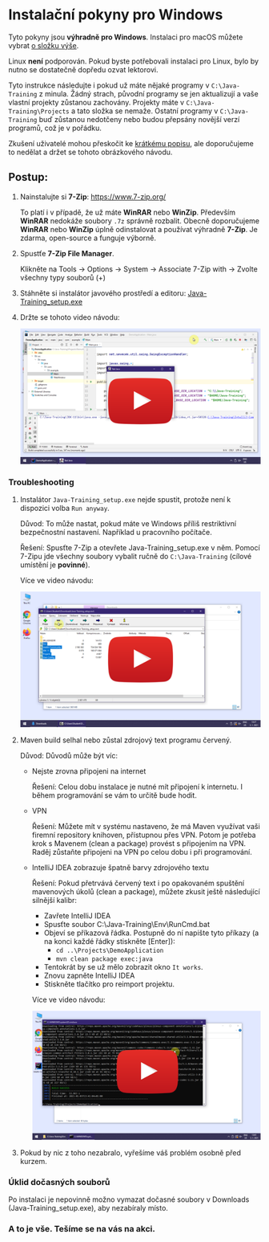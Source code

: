 Instalační pokyny pro Windows
=============================

Tyto pokyny jsou **výhradně pro Windows**.
Instalaci pro macOS můžete vybrat [o složku výše](../).

Linux **není** podporován. Pokud byste potřebovali instalaci pro Linux,
bylo by nutno se dostatečně dopředu ozvat lektorovi.

Tyto instrukce následujte i pokud už máte nějaké programy v
`C:\Java-Training` z minula. Žádný strach, původní programy se jen aktualizují a vaše vlastní projekty zůstanou zachovány.
Projekty máte v `C:\Java-Training\Projects` a tato složka se nemaže.
Ostatní programy v `C:\Java-Training` buď zůstanou nedotčeny
nebo budou přepsány novější verzí programů, což je v pořádku.

Zkušení uživatelé mohou přeskočit ke [krátkému popisu](advanced.html),
ale doporučujeme to nedělat a držet se tohoto obrázkového návodu.



Postup:
------

1.  Nainstalujte si **7-Zip**: <https://www.7-zip.org/>

    To platí i v případě, že už máte **WinRAR** nebo **WinZip**.
    Především **WinRAR** nedokáže soubory `.7z` správně rozbalit.
    Obecně doporučujeme **WinRAR** nebo **WinZip** úplně odinstalovat
    a používat výhradně **7-Zip**.
    Je zdarma, open-source a funguje výborně.


2.  Spustťe **7-Zip File Manager**.

    Klikněte na Tools -> Options -> System -> Associate 7-Zip with -> Zvolte všechny typy souborů (+)


3.  Stáhněte si instalátor javového prostředí a editoru:
    [Java-Training_setup.exe](https://github.com/czechitas/java-install/releases/download/2020-jaro/ultimate/win/Java-Training_setup.exe)


4. Držte se tohoto video návodu:

    <a href="https://www.youtube.com/watch?v=l5CBiAehJfU">
        <img src="img/video-screenshot.png"/>
    </a>



### Troubleshooting

1.  Instalátor `Java-Training_setup.exe` nejde spustit, protože není k dispozici volba `Run anyway`.

    Důvod: To může nastat, pokud máte ve Windows příliš restriktivní bezpečnostní nastavení.
    Například u pracovního počítače.

    Řešení: Spusťte 7-Zip a otevřete Java-Training_setup.exe v něm.
    Pomocí 7-Zipu jde všechny soubory vybalit ručně do `C:\Java-Training` (cílové umístění je **povinné**).

    Více ve video návodu:

    <a href="https://www.youtube.com/watch?v=eL4nU6XGBaA">
        <img src="img/video-runanyway_troubleshooting-screenshot.png"/>
    </a>

2.  Maven build selhal nebo zůstal zdrojový text programu červený.

    Důvod: Důvodů může být víc:
    - Nejste zrovna připojeni na internet

      Řešení: Celou dobu instalace je nutné mít připojení k internetu. I během programování se vám to určitě bude hodit.

    - VPN

      Řešení: Můžete mít v systému nastaveno, že má Maven využívat vaši firemní repository knihoven, přístupnou přes VPN. Potom je potřeba krok s Mavenem (clean a package) provést s připojením na VPN. Raděj zůstaňte připojeni na VPN po celou dobu i při programování.

    - IntelliJ IDEA zobrazuje špatně barvy zdrojového textu

      Řešení: Pokud přetrvává červený text i po opakovaném spuštění mavenových úkolů (clean a package), můžete zkusit ještě následující silnější kalibr:
        - Zavřete IntelliJ IDEA
        - Spusťte soubor C:\Java-Training\Env\RunCmd.bat
        - Objeví se příkazová řádka. Postupně do ní napište tyto příkazy (a na konci každé řádky stiskněte [Enter]):
            - `cd ..\Projects\DemoApplication`
            - `mvn clean package exec:java`
        - Tentokrát by se už mělo zobrazit okno `It works`.
        - Znovu zapněte IntelliJ IDEA
        - Stiskněte tlačítko pro reimport projektu.

        Více ve video návodu:

        <a href="https://www.youtube.com/watch?v=c8dSofAPJ9o">
            <img src="img/video-maven_troubleshooting-screenshot.png"/>
        </a>

3. Pokud by nic z toho nezabralo, vyřešíme váš problém osobně před kurzem.



### Úklid dočasných souborů

Po instalaci je nepovinně možno vymazat dočasné soubory v Downloads (Java-Training_setup.exe), aby nezabíraly místo.



### A to je vše. Tešíme se na vás na akci.
